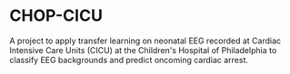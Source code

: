 # CHOP-CICU
A project to apply transfer learning on neonatal EEG recorded at Cardiac Intensive Care Units (CICU) at the Children's Hospital of Philadelphia to classify EEG backgrounds and predict oncoming cardiac arrest.
